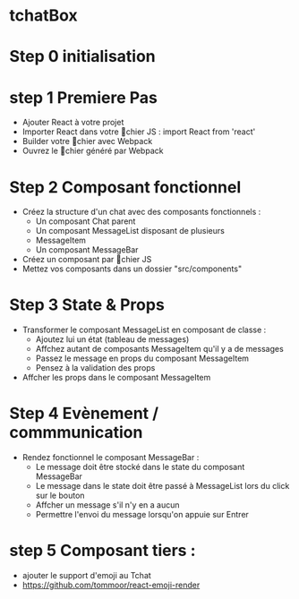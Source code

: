 # tchatBox
 

# Step 0  initialisation

# step 1 Premiere Pas
- Ajouter React à votre projet 
- Importer React dans votre 􀁾chier JS : import React from 'react'
- Builder votre 􀁾chier avec Webpack
- Ouvrez le 􀁾chier généré par Webpack


# Step 2 Composant fonctionnel
- Créez la structure d'un chat avec des composants fonctionnels :
    - Un composant Chat parent
    - Un composant MessageList disposant de plusieurs
    - MessageItem
    - Un composant MessageBar
- Créez un composant par 􀁾chier JS
- Mettez vos composants dans un dossier "src/components"


# Step 3 State & Props
- Transformer le composant MessageList en composant de classe :
    - Ajoutez lui un état (tableau de messages)
    - Affchez autant de composants MessageItem qu'il y a de messages
    - Passez le message en props du composant MessageItem
    - Pensez à la validation des props
- Affcher les props dans le composant MessageItem

# Step 4  Evènement / commmunication
- Rendez fonctionnel le composant MessageBar :
    - Le message doit être stocké dans le state du composant MessageBar
    - Le message dans le state doit être passé à MessageList lors du click sur le bouton
    - Affcher un message s'il n'y en a aucun
    - Permettre l'envoi du message lorsqu'on appuie sur Entrer

# step 5 Composant tiers : 
- ajouter le support d'emoji au Tchat
- https://github.com/tommoor/react-emoji-render 

